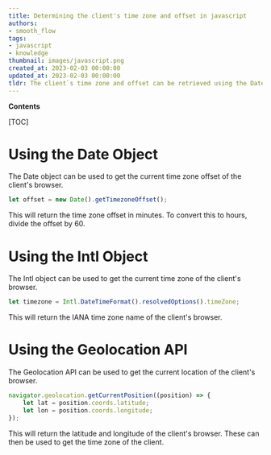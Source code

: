 ```yaml
---
title: Determining the client's time zone and offset in javascript
authors:
- smooth_flow
tags:
- javascript
- knowledge
thumbnail: images/javascript.png
created_at: 2023-02-03 00:00:00
updated_at: 2023-02-03 00:00:00
tldr: The client`s time zone and offset can be retrieved using the Date.getTimezoneOffset() method.
---
```


**Contents**

[TOC]

# Using the Date Object

The Date object can be used to get the current time zone offset of the client's browser.

```javascript
let offset = new Date().getTimezoneOffset();
```

This will return the time zone offset in minutes. To convert this to hours, divide the offset by 60.

# Using the Intl Object

The Intl object can be used to get the current time zone of the client's browser.

```javascript
let timezone = Intl.DateTimeFormat().resolvedOptions().timeZone;
```

This will return the IANA time zone name of the client's browser.

# Using the Geolocation API

The Geolocation API can be used to get the current location of the client's browser.

```javascript
navigator.geolocation.getCurrentPosition((position) => {
    let lat = position.coords.latitude;
    let lon = position.coords.longitude;
});
```

This will return the latitude and longitude of the client's browser. These can then be used to get the time zone of the client.
